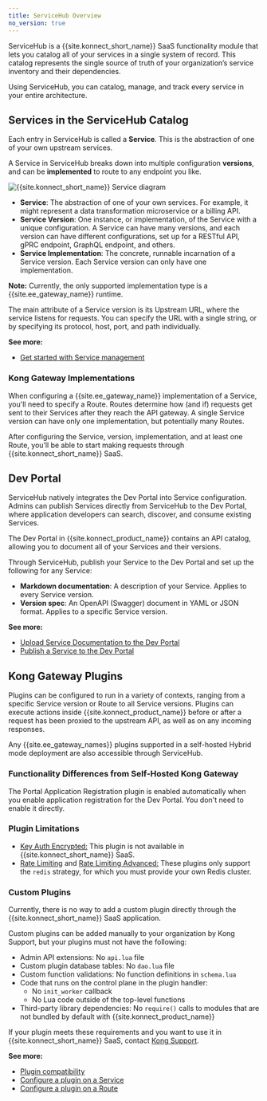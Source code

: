 ```yaml
---
title: ServiceHub Overview
no_version: true
---
```


ServiceHub is a {{site.konnect_short_name}} SaaS functionality module that
lets you catalog all of your services in a single system of record. This
catalog represents the single source of truth of your organization’s service
inventory and their dependencies.

Using ServiceHub, you can catalog, manage, and track every service in your
entire architecture.

## Services in the ServiceHub Catalog

Each entry in ServiceHub is called a **Service**.
This is the abstraction of one of your own upstream services.

A Service in ServiceHub breaks down into multiple
configuration **versions**, and can be **implemented** to route to any
endpoint you like.

![{{site.konnect_short_name}} Service diagram](/assets/images/docs/konnect/konnect-services-diagram.png)

* **Service**: The abstraction of one of
your own services. For example, it might represent a data
transformation microservice or a billing API.
* **Service Version**: One instance, or implementation, of the
Service with a unique configuration. A Service can have many versions,
and each version can have different configurations, set up for a RESTful API,
gPRC endpoint, GraphQL endpoint, and others.
* **Service Implementation**: The concrete, runnable incarnation of a Service
version. Each Service version can only have one implementation.

<div class="alert alert-ee blue">
<b>Note:</b> Currently, the only supported implementation type is a
{{site.ee_gateway_name}} runtime.
</div>

The main attribute of a Service version is its Upstream URL, where the service
listens for requests. You can specify the URL with a single string, or by
specifying its protocol, host, port, and path individually.

**See more:**
* [Get started with Service management](/konnect/servicehub/manage-services)

### Kong Gateway Implementations

When configuring a {{site.ee_gateway_name}} implementation of a Service, you'll
need to specify a Route. Routes determine how (and if) requests get sent to
their Services after they reach the API gateway. A single Service version
can have only one implementation, but potentially many Routes.

After configuring the Service, version, implementation, and at least one Route,
you’ll be able to start making requests through {{site.konnect_short_name}} SaaS.

## Dev Portal

ServiceHub natively integrates the Dev Portal into Service configuration.
Admins can publish Services directly from ServiceHub to the Dev Portal, where
application developers can search, discover, and consume existing Services.

The Dev Portal in {{site.konnect_product_name}} contains an API catalog,
allowing you to document all of your Services and their versions.

Through ServiceHub, publish your Service to the Dev Portal and set up
the following for any Service:
* **Markdown documentation**: A description of your Service. Applies to every
Service version.
* **Version spec**: An OpenAPI (Swagger) document in YAML or JSON format.
Applies to a specific Service version.

**See more:**
* [Upload Service Documentation to the Dev Portal](/konnect/servicehub/dev-portal/service-documentation)
* [Publish a Service to the Dev Portal](/konnect/servicehub/dev-portal/publish)

## Kong Gateway Plugins

Plugins can be configured to run in a variety of contexts,
ranging from a specific Service version or Route to all Service versions. Plugins
can execute actions inside {{site.konnect_product_name}} before or after a request
has been proxied to the upstream API, as well as on any incoming responses.

Any {{site.ee_gateway_names}} plugins supported in a self-hosted Hybrid mode
deployment are also accessible through ServiceHub.

### Functionality Differences from Self-Hosted Kong Gateway

The Portal Application Registration plugin is enabled automatically when you
enable application registration for the Dev Portal. You don't need to
enable it directly.

### Plugin Limitations

* [Key Auth Encrypted:](/hub/kong-inc/key-auth-enc) This plugin is not
available in {{site.konnect_short_name}} SaaS.
* [Rate Limiting](/hub/kong-inc/rate-limiting) and
[Rate Limiting Advanced:](/hub/kong-inc/rate-limiting-advanced) These
plugins only support the `redis` strategy, for which you must provide your own
Redis cluster.

### Custom Plugins

Currently, there is no way to add a custom plugin directly through the
{{site.konnect_short_name}} SaaS application.

Custom plugins can be added manually to your organization by Kong Support, but
your plugins must not have the following:

* Admin API extensions: No `api.lua` file
* Custom plugin database tables: No `dao.lua` file
* Custom function validations: No function definitions in `schema.lua`
* Code that runs on the control plane in the plugin handler:
  * No `init_worker` callback
  * No Lua code outside of the top-level functions
* Third-party library dependencies: No `require()` calls to modules that are
not bundled by default with {{site.konnect_product_name}}

If your plugin meets these requirements and you want to use it in
{{site.konnect_short_name}} SaaS, contact [Kong Support](https://support.konghq.com/).

**See more:**
* [Plugin compatibility](/hub/plugins/compatibility/)
* [Configure a plugin on a Service](/konnect/servicehub/plugins/enable-service-plugin)
* [Configure a plugin on a Route](/konnect/servicehub/plugins/enable-route-plugin)
